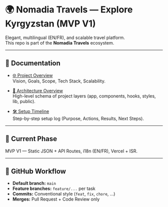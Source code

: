# 🌍 Nomadia Travels — Explore Kyrgyzstan (MVP V1)

Elegant, multilingual (EN/FR), and scalable travel platform.  
This repo is part of the **Nomadia Travels** ecosystem.

---

## 📖 Documentation

- [🌐 Project Overview](./docs/PROJECT-OVERVIEW.md)  
  Vision, Goals, Scope, Tech Stack, Scalability.

- [📂 Architecture Overview](./docs/ARCHITECTURE_OVERVIEW.md)  
  High-level schema of project layers (app, components, hooks, styles, lib, public).

- [🛠️ Setup Timeline](./docs/SETUP_TIMELINE.md)  
  Step-by-step setup log (Purpose, Actions, Results, Next Steps).

---

## 🚀 Current Phase

MVP V1 — Static JSON + API Routes, i18n (EN/FR), Vercel + ISR.

---

## 🔀 GitHub Workflow

- **Default branch:** `main`
- **Feature branches:** `feature/...` per task
- **Commits:** Conventional style (`feat`, `fix`, `chore`, …)
- **Merges:** Pull Request + Code Review only
